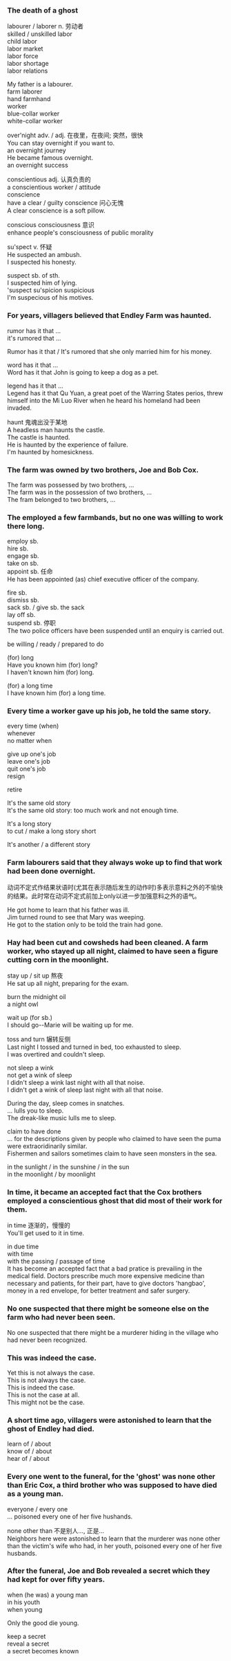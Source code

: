 ### The death of a ghost  
labourer / laborer n. 劳动者  
skilled / unskilled labor  
child labor  
labor market  
labor force  
labor shortage  
labor relations  
  
My father is a labourer.  
farm laborer  
hand  farmhand  
worker  
blue-collar worker  
white-collar worker  
  
over'night adv. / adj. 在夜里，在夜间; 突然，很快  
You can stay overnight if you want to.  
an overnight journey  
He became famous overnight.  
an overnight success  
  
conscientious adj. 认真负责的  
a conscientious worker / attitude  
conscience  
have a clear / guilty conscience 问心无愧  
A clear conscience is a soft pillow.  
  
conscious  consciousness 意识  
enhance people's consciousness of public morality  
  
su'spect v. 怀疑  
He suspected an ambush.  
I suspected his honesty.  
  
suspect sb. of sth.  
I suspected him of lying.  
'suspect  su'spicion  suspicious  
I'm suspecious of his motives.  
  
### For years, villagers believed that Endley Farm was haunted.  
rumor has it that ...  
it's rumored that ...  
  
Rumor has it that / It's rumored that she only married him for his money.  
  
word has it that ...  
Word has it that John is going to keep a dog as a pet.  
  
legend has it that ...  
Legend has it that Qu Yuan, a great poet of the Warring States perios, threw himself into the Mi Luo River when he heard his homeland had been invaded.  
  
haunt 鬼魂出没于某地  
A headless man haunts the castle.  
The castle is haunted.  
He is haunted by the experience of failure.  
I'm haunted by homesickness.  
  
### The farm was owned by two brothers, Joe and Bob Cox.  
The farm was possessed by two brothers, ...  
The farm was in the possession of two brothers, ...  
The fram belonged to two brothers, ...  
  
### The employed a few farmbands, but no one was willing to work there long.  
employ sb.  
hire sb.  
engage sb.  
take on sb.  
appoint sb.  任命  
He has been appointed (as) chief executive officer of the company.  
  
fire sb.  
dismiss sb.  
sack sb. / give sb. the sack  
lay off sb.  
suspend sb. 停职  
The two police officers have been suspended until an enquiry is carried out.  
  
be willing / ready / prepared to do  

(for) long    
Have you known him (for) long?  
I haven't known him (for) long.  
  
(for) a long time  
I have known him (for) a long time.  
  
### Every time a worker gave up his job, he told the same story.  
  
every time (when)  
whenever  
no matter when  
  
give up one's job  
leave one's job  
quit one's job  
resign  
  
retire  
  
It's the same old story  
It's the same old story: too much work and not enough time.  
  
It's a long story  
to cut / make a long story short  
  
It's another / a different story  
  
### Farm labourers said that they always woke up to find that work had been done overnight.  
  
动词不定式作结果状语时(尤其在表示随后发生的动作时)多表示意料之外的不愉快的结果。此时常在动词不定式前加上only以进一步加强意料之外的语气。  
  
He got home to learn that his father was ill.  
Jim turned round to see that Mary was weeping.  
He got to the station only to be told the train had gone.  
  
### Hay had been cut and cowsheds had been cleaned. A farm worker, who stayed up all night, claimed to have seen a figure cutting corn in the moonlight.  
  
stay up / sit up  熬夜  
He sat up all night, preparing for the exam.  
  
burn the midnight oil  
a night owl  
  
wait up (for sb.)  
I should go--Marie will be waiting up for me.  
  
toss and turn 辗转反侧  
Last night I tossed and turned in bed, too exhausted to sleep.  
I was overtired and couldn't sleep.  
  
not sleep a wink  
not get a wink of sleep  
I didn't sleep a wink last night with all that noise.  
I didn't get a wink of sleep last night with all that noise.  
  
During the day, sleep comes in snatches.  
... lulls you to sleep.  
The dreak-like music lulls me to sleep.  
  
claim to have done  
... for the descriptions given by people who claimed to have seen the puma were extraoridinarily similar.  
Fishermen and sailors sometimes claim to have seen monsters in the sea.  
  
in the sunlight / in the sunshine / in the sun  
in the moonlight / by moonlight  
  
### In time, it became an accepted fact that the Cox brothers employed a conscientious ghost that did most of their work for them.  
in time 逐渐的，慢慢的  
You'll get used to it in time.  
  
in due time  
with time  
with the passing / passage of time  
It has become an accepted fact that a bad pratice is prevailing in the medical field. Doctors prescribe much more expensive medicine than necessary and patients, for their part, have to give doctors 'hangbao', money in a red envelope, for better treatment and safer surgery.  
  
### No one suspected that there might be someone else on the farm who had never been seen.  
No one suspected that there might be a murderer hiding in the village who had never been recognized.  
  
### This was indeed the case.  
Yet this is not always the case.  
This is not always the case.  
This is indeed the case.  
This is not the case at all.  
This might not be the case.  
  
### A short time ago, villagers were astonished to learn that the ghost of Endley had died.  
  
learn of / about  
know of / about  
hear of / about  
  
### Every one went to the funeral, for the 'ghost' was none other than Eric Cox, a third brother who was supposed to have died as a young man.  
  
everyone / every one  
... poisoned every one of her five hushands.  
  
none other than 不是别人..., 正是...  
Neighbors here were astonished to learn that the murderer was none other than the victim's wife who had, in her youth, poisoned every one of her five husbands.  
  
### After the funeral, Joe and Bob revealed a secret which they had kept for over fifty years.  
  
when (he was) a young man  
in his youth  
when young  
  
Only the good die young.  
  
keep a secret  
reveal a secret  
a secret becomes known  
